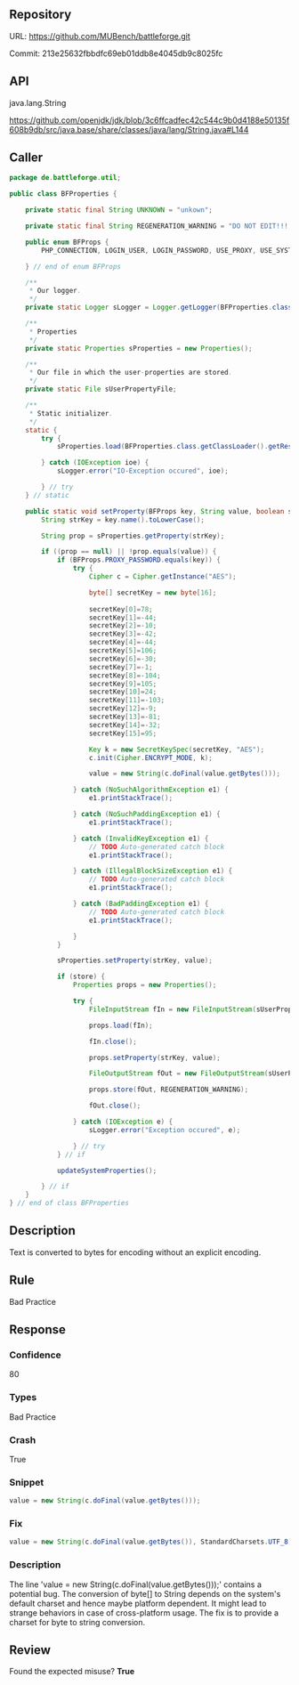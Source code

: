 ## Repository

URL: https://github.com/MUBench/battleforge.git

Commit: 213e25632fbbdfc69eb01ddb8e4045db9c8025fc

## API

java.lang.String

https://github.com/openjdk/jdk/blob/3c6ffcadfec42c544c9b0d4188e50135f608b9db/src/java.base/share/classes/java/lang/String.java#L144

## Caller

```java
package de.battleforge.util;

public class BFProperties {

    private static final String UNKNOWN = "unkown";

    private static final String REGENERATION_WARNING = "DO NOT EDIT!!! File will be regenerated!";

    public enum BFProps {
        PHP_CONNECTION, LOGIN_USER, LOGIN_PASSWORD, USE_PROXY, USE_SYSTEM_PROXY, PROXY_SERVER, PROXY_PORT, PROXY_USER, PROXY_PASSWORD, SHOW_SPLASHSCREEN, THEME, LANGUAGE, COUNTRY, PLAY_VOICE, PLAY_MUSIC, PLAY_SOUND, IRC_SERVER, IRC_PORT, IRC_CHANNEL, IRC_NICKNAME, IRC_PASSWORD, IRC_USER, IRC_NAME, BROWSER, VERSION, DOC_DIR, LOGFILE

    } // end of enum BFProps

    /**
     * Our logger.
     */
    private static Logger sLogger = Logger.getLogger(BFProperties.class);

    /**
     * Properties
     */
    private static Properties sProperties = new Properties();

    /**
     * Our file in which the user-properties are stored.
     */
    private static File sUserPropertyFile;

    /**
     * Static initializer.
     */
    static {
        try {
            sProperties.load(BFProperties.class.getClassLoader().getResourceAsStream("battleforge.properties"));

        } catch (IOException ioe) {
            sLogger.error("IO-Exception occured", ioe);

        } // try
    } // static

    public static void setProperty(BFProps key, String value, boolean store) {
        String strKey = key.name().toLowerCase();

        String prop = sProperties.getProperty(strKey);

        if ((prop == null) || !prop.equals(value)) {
            if (BFProps.PROXY_PASSWORD.equals(key)) {
                try {
                    Cipher c = Cipher.getInstance("AES");

                    byte[] secretKey = new byte[16];
                    
                    secretKey[0]=78;  
                    secretKey[1]=-44; 
                    secretKey[2]=-10;
                    secretKey[3]=-42;
                    secretKey[4]=-44;
                    secretKey[5]=106;
                    secretKey[6]=-30;
                    secretKey[7]=-1;
                    secretKey[8]=-104;
                    secretKey[9]=105;
                    secretKey[10]=24;
                    secretKey[11]=-103;
                    secretKey[12]=-9;
                    secretKey[13]=-81;
                    secretKey[14]=-32;
                    secretKey[15]=95;

                    Key k = new SecretKeySpec(secretKey, "AES");
                    c.init(Cipher.ENCRYPT_MODE, k);

                    value = new String(c.doFinal(value.getBytes()));

                } catch (NoSuchAlgorithmException e1) {
                    e1.printStackTrace();

                } catch (NoSuchPaddingException e1) {
                    e1.printStackTrace();

                } catch (InvalidKeyException e1) {
                    // TODO Auto-generated catch block
                    e1.printStackTrace();

                } catch (IllegalBlockSizeException e1) {
                    // TODO Auto-generated catch block
                    e1.printStackTrace();

                } catch (BadPaddingException e1) {
                    // TODO Auto-generated catch block
                    e1.printStackTrace();

                }
            }

            sProperties.setProperty(strKey, value);

            if (store) {
                Properties props = new Properties();

                try {
                    FileInputStream fIn = new FileInputStream(sUserPropertyFile);

                    props.load(fIn);

                    fIn.close();

                    props.setProperty(strKey, value);

                    FileOutputStream fOut = new FileOutputStream(sUserPropertyFile);

                    props.store(fOut, REGENERATION_WARNING);

                    fOut.close();

                } catch (IOException e) {
                    sLogger.error("Exception occured", e);

                } // try
            } // if

            updateSystemProperties();

        } // if
    } 
} // end of class BFProperties

```

## Description

Text is converted to bytes for encoding without an explicit encoding.


## Rule

Bad Practice

## Response

### Confidence

80

### Types

Bad Practice

### Crash

True

### Snippet

```java
value = new String(c.doFinal(value.getBytes()));
```

### Fix

```java
value = new String(c.doFinal(value.getBytes()), StandardCharsets.UTF_8);
```

### Description

The line 'value = new String(c.doFinal(value.getBytes()));' contains a potential bug. The conversion of byte[] to String depends on the system's default charset and hence maybe platform dependent. It might lead to strange behaviors in case of cross-platform usage. The fix is to provide a charset for byte to string conversion.

## Review

Found the expected misuse? **True**

